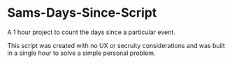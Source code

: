 Sams-Days-Since-Script
======================

A 1 hour project to count the days since a particular event.

This script was created with no UX or secruity considerations and was built in a single hour to solve a simple personal problem.